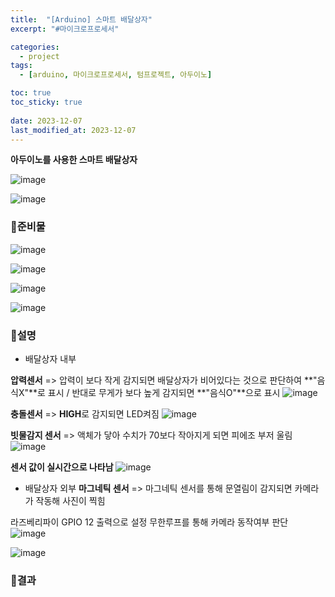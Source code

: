 ```yaml
---
title:  "[Arduino] 스마트 배달상자"
excerpt: "#마이크로프로세서"

categories:
  - project
tags:
  - [arduino, 마이크로프로세서, 텀프로젝트, 아두이노]

toc: true
toc_sticky: true
 
date: 2023-12-07
last_modified_at: 2023-12-07
---
```


**아두이노를 사용한 스마트 배달상자**

![image](https://github.com/rin1004/rin1004.github.io/assets/59803206/764e08bd-72e0-49de-b369-d933d64aafff)

![image](https://github.com/rin1004/rin1004.github.io/assets/59803206/5feddeed-4023-4104-bf19-de16db3d4d8f)
  

### 📜준비물

![image](https://github.com/rin1004/rin1004.github.io/assets/59803206/73ce408f-7fcf-41e3-84d2-791e4b270774)

![image](https://github.com/rin1004/rin1004.github.io/assets/59803206/e8551c19-caf3-4ebe-98ef-abfb3ed778bc)

![image](https://github.com/rin1004/rin1004.github.io/assets/59803206/048ade69-2024-43b6-a99d-a048604155c1)

![image](https://github.com/rin1004/rin1004.github.io/assets/59803206/07d028d2-41ed-46b3-a24c-c8ef852b0488)
<br>
  

### 📜설명

* 배달상자 내부

**압력센서** => 압력이 보다 작게 감지되면 배달상자가 비어있다는 것으로 판단하여 **"음식X"**로 표시 / 반대로 무게가 보다 높게 감지되면 **"음식O"**으로 표시
![image](https://github.com/rin1004/rin1004.github.io/assets/59803206/af25a594-02f8-4486-8fa7-4d76f20ea44b)

**충돌센서** => **HIGH**로 감지되면 LED켜짐
![image](https://github.com/rin1004/rin1004.github.io/assets/59803206/3d9268a0-929e-428c-a2ee-8e18fbefc240)

**빗물감지 센서** => 액체가 닿아 수치가 70보다 작아지게 되면 피에조 부저 울림
![image](https://github.com/rin1004/rin1004.github.io/assets/59803206/19833c8e-616c-4d97-a38b-3ab12a271db2)

**센서 값이 실시간으로 나타남**
![image](https://github.com/rin1004/rin1004.github.io/assets/59803206/2b7f581f-aed0-4cf5-b099-464def8616fe)


* 배달상자 외부
**마그네틱 센서** => 마그네틱 센서를 통해 문열림이 감지되면 카메라가 작동해 사진이 찍힘

라즈베리파이 GPIO 12 출력으로 설정
무한루프를 통해 카메라 동작여부 판단
![image](https://github.com/rin1004/rin1004.github.io/assets/59803206/beb338e6-fb95-4d9d-9627-43377994c631)

![image](https://github.com/rin1004/rin1004.github.io/assets/59803206/00f65cca-6fad-4dbe-b150-14dbccf1d1b9)


### 📜결과
